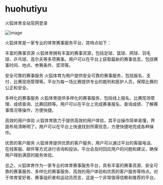 # huohutiyu
火狐体育全站官网登录

![image](https://user-images.githubusercontent.com/132263395/236113571-f3cc9597-7928-49b7-9c37-a99b13495f36.png)

火狐体育是一家专业的体育赛事服务平台，其特点如下：

丰富的赛事资源
火狐体育拥有丰富的赛事资源，包括足球、篮球、网球、羽毛球、乒乓球、高尔夫等多项赛事。用户可以在平台上获取最新的赛事信息，包括赛事时间、地点、参赛条件、奖项等。

安全可靠的赛事服务
火狐体育为用户提供安全可靠的赛事服务，包括报名、支付、比赛现场管理等。平台为每一场比赛提供专业的裁判和医护人员，保障比赛的公正和安全。

多样化的赛事服务
火狐体育提供多样化的赛事服务，包括线上报名、比赛现场管理、成绩查询、比赛回顾等。用户可以在平台上完成赛事报名、查询成绩、了解赛事情况等操作，方便快捷。

高效的用户体验
火狐体育致力于提供高效的用户体验，其平台操作简单易懂，界面布局清晰明了。用户可以在平台上快速找到所需信息，方便快捷地完成各种操作。

优质的客户服务
火狐体育提供优质的客户服务，用户可以通过平台的客服电话、在线客服、邮件等方式进行咨询和投诉。平台会及时回应用户的问题和建议，确保用户得到满意的服务体验。

总之，火狐体育作为一家专业的体育赛事服务平台，具有丰富的赛事资源、安全可靠的赛事服务、多样化的赛事服务、高效的用户体验和优质的客户服务等特点。对于体育爱好者、赛事组织者和运动员而言，这是一个非常值得信赖和推荐的平台。
  

